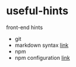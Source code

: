 # useful-hints

front-end hints

- git
 - markdown syntax [link](git/readme_example.md)
- npm
 - npm configuration [link](npm/configuration.md)

